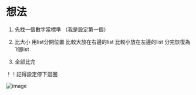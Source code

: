 # 想法

1. 先找一個數字當標準 （我是設定第一個）

2. 比大小
    用list分開位置
    比較大放在右邊的list
    比較小放在左邊的list
      分完恢復為1個list
    
3. 全部比完

！！記得設定停下迴圈

![image](https://github.com/qsceszwdvrdx/hello/blob/master/Q.jpg)

